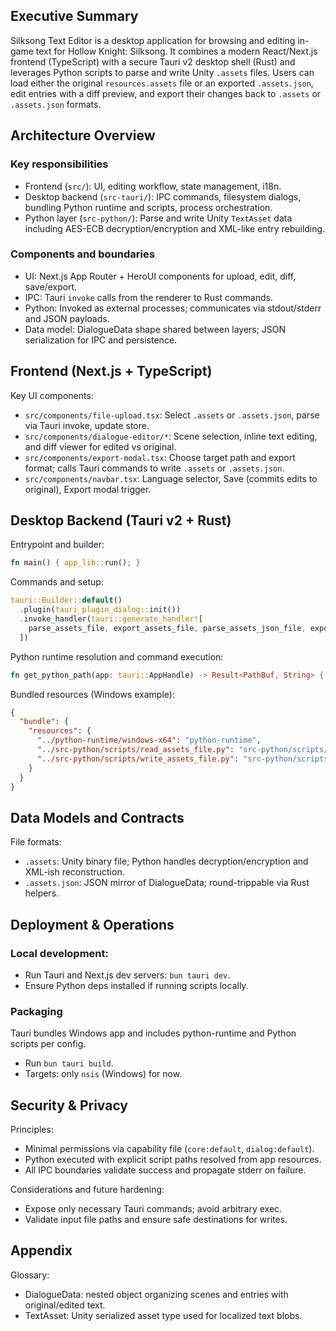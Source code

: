 ## Executive Summary

Silksong Text Editor is a desktop application for browsing and editing in-game text for Hollow Knight: Silksong. It combines a modern React/Next.js frontend (TypeScript) with a secure Tauri v2 desktop shell (Rust) and leverages Python scripts to parse and write Unity `.assets` files. Users can load either the original `resources.assets` file or an exported `.assets.json`, edit entries with a diff preview, and export their changes back to `.assets` or `.assets.json` formats.

## Architecture Overview

### Key responsibilities

- Frontend (`src/`): UI, editing workflow, state management, i18n.
- Desktop backend (`src-tauri/`): IPC commands, filesystem dialogs, bundling Python runtime and scripts, process orchestration.
- Python layer (`src-python/`): Parse and write Unity `TextAsset` data including AES-ECB decryption/encryption and XML-like entry rebuilding.

### Components and boundaries

- UI: Next.js App Router + HeroUI components for upload, edit, diff, save/export.
- IPC: Tauri `invoke` calls from the renderer to Rust commands.
- Python: Invoked as external processes; communicates via stdout/stderr and JSON payloads.
- Data model: DialogueData shape shared between layers; JSON serialization for IPC and persistence.

## Frontend (Next.js + TypeScript)

Key UI components:

- `src/components/file-upload.tsx`: Select `.assets` or `.assets.json`, parse via Tauri invoke, update store.
- `src/components/dialogue-editor/*`: Scene selection, inline text editing, and diff viewer for edited vs original.
- `src/components/export-modal.tsx`: Choose target path and export format; calls Tauri commands to write `.assets` or `.assets.json`.
- `src/components/navbar.tsx`: Language selector, Save (commits edits to original), Export modal trigger.

## Desktop Backend (Tauri v2 + Rust)

Entrypoint and builder:

```1:12:src-tauri/src/main.rs
fn main() { app_lib::run(); }
```

Commands and setup:

```1:13:src-tauri/src/lib.rs
tauri::Builder::default()
  .plugin(tauri_plugin_dialog::init())
  .invoke_handler(tauri::generate_handler![
    parse_assets_file, export_assets_file, parse_assets_json_file, export_assets_json_file
  ])
```

Python runtime resolution and command execution:

```27:42:src-tauri/src/lib.rs
fn get_python_path(app: tauri::AppHandle) -> Result<PathBuf, String> { /* resolve bundled or dev venv */ }
```

Bundled resources (Windows example):

```1:9:src-tauri/tauri.windows.conf.json
{
  "bundle": {
    "resources": {
      "../python-runtime/windows-x64": "python-runtime",
      "../src-python/scripts/read_assets_file.py": "src-python/scripts/read_assets_file.py",
      "../src-python/scripts/write_assets_file.py": "src-python/scripts/write_assets_file.py"
    }
  }
}
```

## Data Models and Contracts

File formats:

- `.assets`: Unity binary file; Python handles decryption/encryption and XML-ish reconstruction.
- `.assets.json`: JSON mirror of DialogueData; round-trippable via Rust helpers.

## Deployment & Operations

### Local development:

- Run Tauri and Next.js dev servers: `bun tauri dev`.
- Ensure Python deps installed if running scripts locally.

### Packaging

Tauri bundles Windows app and includes python-runtime and Python scripts per config.

- Run `bun tauri build`.
- Targets: only `nsis` (Windows) for now.

## Security & Privacy

Principles:

- Minimal permissions via capability file (`core:default`, `dialog:default`).
- Python executed with explicit script paths resolved from app resources.
- All IPC boundaries validate success and propagate stderr on failure.

Considerations and future hardening:

- Expose only necessary Tauri commands; avoid arbitrary exec.
- Validate input file paths and ensure safe destinations for writes.

## Appendix

Glossary:

- DialogueData: nested object organizing scenes and entries with original/edited text.
- TextAsset: Unity serialized asset type used for localized text blobs.
